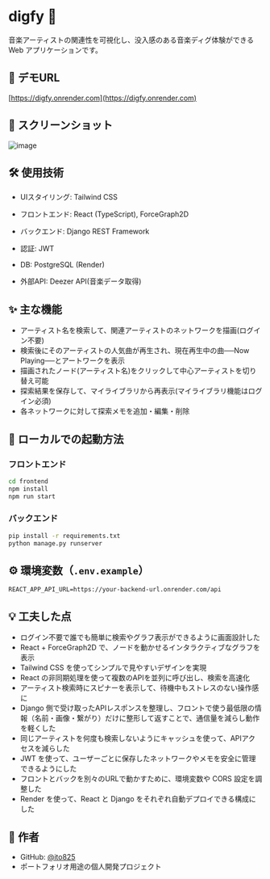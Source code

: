 # digfy 🎵

音楽アーティストの関連性を可視化し、没入感のある音楽ディグ体験ができる Web アプリケーションです。

## 🔗 デモURL

[https://digfy.onrender.com](https://digfy.onrender.com)

## 📸 スクリーンショット

![image](https://github.com/user-attachments/assets/73e81130-1234-4dd8-ac3d-3d70d1cb5633)

## 🛠️ 使用技術

* UIスタイリング: Tailwind CSS

* フロントエンド: React (TypeScript), ForceGraph2D

* バックエンド: Django REST Framework

* 認証: JWT

* DB: PostgreSQL (Render)

* 外部API: Deezer API(音楽データ取得)

## ✨ 主な機能

* アーティスト名を検索して、関連アーティストのネットワークを描画(ログイン不要)
* 検索後にそのアーティストの人気曲が再生され、現在再生中の曲──Now Playing──とアートワークを表示
* 描画されたノード(アーティスト名)をクリックして中心アーティストを切り替え可能
* 探索結果を保存して、マイライブラリから再表示(マイライブラリ機能はログイン必須)
* 各ネットワークに対して探索メモを追加・編集・削除

## 🚀 ローカルでの起動方法

### フロントエンド

```bash
cd frontend
npm install
npm run start
```

### バックエンド

```bash
pip install -r requirements.txt
python manage.py runserver
```

## ⚙️ 環境変数（`.env.example`）

```env
REACT_APP_API_URL=https://your-backend-url.onrender.com/api
```

## 💡 工夫した点

* ログイン不要で誰でも簡単に検索やグラフ表示ができるように画面設計した
* React + ForceGraph2D で、ノードを動かせるインタラクティブなグラフを表示
* Tailwind CSS を使ってシンプルで見やすいデザインを実現
* React の非同期処理を使って複数のAPIを並列に呼び出し、検索を高速化
* アーティスト検索時にスピナーを表示して、待機中もストレスのない操作感に
* Django 側で受け取ったAPIレスポンスを整理し、フロントで使う最低限の情報（名前・画像・繋がり）だけに整形して返すことで、通信量を減らし動作を軽くした
* 同じアーティストを何度も検索しないようにキャッシュを使って、APIアクセスを減らした
* JWT を使って、ユーザーごとに保存したネットワークやメモを安全に管理できるようにした
* フロントとバックを別々のURLで動かすために、環境変数や CORS 設定を調整した
* Render を使って、React と Django をそれぞれ自動デプロイできる構成にした

## 💬 作者

* GitHub: [@ito825](https://github.com/ito825)
* ポートフォリオ用途の個人開発プロジェクト

